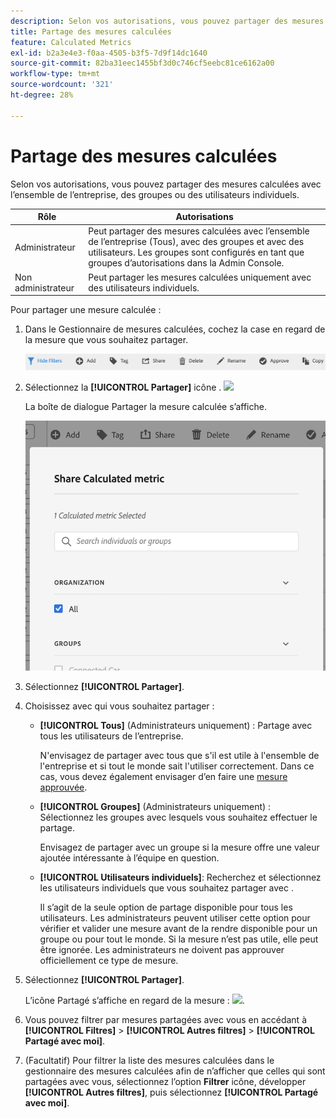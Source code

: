 ```yaml
---
description: Selon vos autorisations, vous pouvez partager des mesures calculées avec l’ensemble de l’entreprise, des groupes ou des utilisateurs individuels.
title: Partage des mesures calculées
feature: Calculated Metrics
exl-id: b2a3e4e3-f0aa-4505-b3f5-7d9f14dc1640
source-git-commit: 82ba31eec1455bf3d0c746cf5eebc81ce6162a00
workflow-type: tm+mt
source-wordcount: '321'
ht-degree: 28%

---
```


# Partage des mesures calculées

Selon vos autorisations, vous pouvez partager des mesures calculées avec l’ensemble de l’entreprise, des groupes ou des utilisateurs individuels.

| Rôle | Autorisations |
|---|---|
| Administrateur | Peut partager des mesures calculées avec l’ensemble de l’entreprise (Tous), avec des groupes et avec des utilisateurs. Les groupes sont configurés en tant que groupes d’autorisations dans la Admin Console. |
| Non administrateur | Peut partager les mesures calculées uniquement avec des utilisateurs individuels. |

Pour partager une mesure calculée :

1. Dans le Gestionnaire de mesures calculées, cochez la case en regard de la mesure que vous souhaitez partager.

   ![](assets/cm_task_bar.png)

1. Sélectionnez la **[!UICONTROL Partager]** icône . ![](https://spectrum.adobe.com/static/icons/workflow_18/Smock_Share_18_N.svg)

   La boîte de dialogue Partager la mesure calculée s’affiche.

   ![](assets/cm_share.png)

1. Sélectionnez **[!UICONTROL Partager]**.

1. Choisissez avec qui vous souhaitez partager :

   * **[!UICONTROL Tous]** (Administrateurs uniquement) : Partage avec tous les utilisateurs de l’entreprise.

      N&#39;envisagez de partager avec tous que s&#39;il est utile à l&#39;ensemble de l&#39;entreprise et si tout le monde sait l&#39;utiliser correctement. Dans ce cas, vous devez également envisager d’en faire une [mesure approuvée](/help/components/calc-metrics/cm-workflow/cm-approving.md).

   * **[!UICONTROL Groupes]** (Administrateurs uniquement) : Sélectionnez les groupes avec lesquels vous souhaitez effectuer le partage.

      Envisagez de partager avec un groupe si la mesure offre une valeur ajoutée intéressante à l’équipe en question.

   * **[!UICONTROL Utilisateurs individuels]**: Recherchez et sélectionnez les utilisateurs individuels que vous souhaitez partager avec .

      Il s’agit de la seule option de partage disponible pour tous les utilisateurs. Les administrateurs peuvent utiliser cette option pour vérifier et valider une mesure avant de la rendre disponible pour un groupe ou pour tout le monde. Si la mesure n’est pas utile, elle peut être ignorée. Les administrateurs ne doivent pas approuver officiellement ce type de mesure.

1. Sélectionnez **[!UICONTROL Partager]**.

   L’icône Partagé s’affiche en regard de la mesure : ![](https://spectrum.adobe.com/static/icons/workflow_18/Smock_Share_18_N.svg).

1. Vous pouvez filtrer par mesures partagées avec vous en accédant à **[!UICONTROL Filtres]** > **[!UICONTROL Autres filtres]** > **[!UICONTROL Partagé avec moi]**.

1. (Facultatif) Pour filtrer la liste des mesures calculées dans le gestionnaire des mesures calculées afin de n’afficher que celles qui sont partagées avec vous, sélectionnez l’option **Filtrer** icône, développer **[!UICONTROL Autres filtres]**, puis sélectionnez **[!UICONTROL Partagé avec moi]**.
